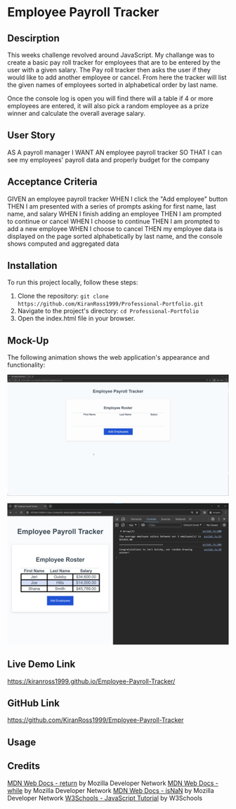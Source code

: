 # Employee Payroll Tracker

## Descirption
This weeks challenge revolved around JavaScript. My challange was to create a basic pay roll tracker for employees that are to be entered by the user with a given salary. The Pay roll tracker then asks the user if they would like to add another employee or cancel. From here the tracker will list the given names of employees sorted in alphabetical order by last name.

Once the console log is open you will find there will a table if 4 or more employees are entered, it will also pick a random employee as a prize winner and calculate the overall average salary.

## User Story
AS A payroll manager
I WANT AN employee payroll tracker
SO THAT I can see my employees' payroll data and properly budget for the company

## Acceptance Criteria
GIVEN an employee payroll tracker
WHEN I click the "Add employee" button
THEN I am presented with a series of prompts asking for first name, last name, and salary
WHEN I finish adding an employee
THEN I am prompted to continue or cancel
WHEN I choose to continue
THEN I am prompted to add a new employee
WHEN I choose to cancel
THEN my employee data is displayed on the page sorted alphabetically by last name, and the console shows computed and aggregated data

## Installation 
To run this project locally, follow these steps:

1. Clone the repository: `git clone https://github.com/KiranRoss1999/Professional-Portfolio.git`
2. Navigate to the project's directory: `cd Professional-Portfolio`
3. Open the index.html file in your browser.

## Mock-Up

The following animation shows the web application's appearance and functionality:

![tracker demo](./Develop/images/demo%201.gif)

![tracker demo 2](./Develop/images/demo%202.png)

## Live Demo Link
https://kiranross1999.github.io/Employee-Payroll-Tracker/

## GitHub Link
https://github.com/KiranRoss1999/Employee-Payroll-Tracker

## Usage

## Credits
[MDN Web Docs - return](https://developer.mozilla.org/en-US/docs/Web/JavaScript/Reference/Statements/return) by Mozilla Developer Network
[MDN Web Docs - while](https://developer.mozilla.org/en-US/docs/Web/JavaScript/Reference/Statements/while) by Mozilla Developer Network
[MDN Web Docs - isNaN](https://developer.mozilla.org/en-US/docs/Web/JavaScript/Reference/Global_Objects/isNaN) by Mozilla Developer Network
[W3Schools - JavaScript Tutorial](https://www.w3schools.com/js/) by W3Schools